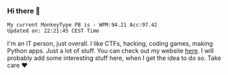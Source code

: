 ### Hi there 👋
<!-- PB START -->
```
My current MonkeyType PB is - WPM:94.21 Acc:97.42
Updated on: 22:21:45 CEST Time
```
<!-- PB END -->
I'm an IT person, just overall. I like CTFs, hacking, coding games, making Python apps. Just a lot of stuff.
You can check out my website [here](https://skill3472.github.io/).
I will probably add some interesting stuff here, when I get the idea to do so. Take care ❤️
